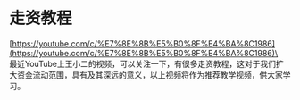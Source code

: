 # 走资教程

[https://youtube.com/c/%E7%8E%8B%E5%B0%8F%E4%BA%8C1986](https://youtube.com/c/%E7%8E%8B%E5%B0%8F%E4%BA%8C1986)\
\
最近YouTube上王小二的视频，可以关注一下，有很多走资教程，这对于我们扩大资金流动范围，具有及其深远的意义，以上视频将作为推荐教学视频，供大家学习。
